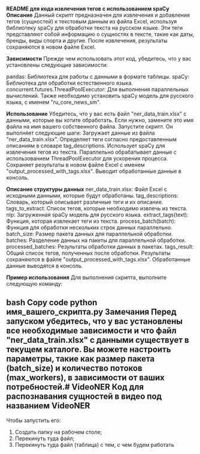 __README для кода извлечения тегов с использованием spaCy__
__Описание__
Данный скрипт предназначен для извлечения и добавления тегов (сущностей) к текстовым данным из файла Excel, используя библиотеку spaCy для обработки текста на русском языке. Эти теги представляют собой информацию о сущностях в тексте, такие как даты, бренды, виды спорта и другие. После извлечения, результаты сохраняются в новом файле Excel.

__Зависимости__
Прежде чем использовать этот код, убедитесь, что у вас установлены следующие зависимости:

pandas: Библиотека для работы с данными в формате таблицы.
spaCy: Библиотека для обработки естественного языка.
concurrent.futures.ThreadPoolExecutor: Для выполнения параллельных вычислений.
Также необходимо установить spaCy модель для русского языка, с именем "ru_core_news_sm".

__Использование__
Убедитесь, что у вас есть файл "ner_data_train.xlsx" с данными, которые вы хотите обработать. Если нужно, замените это имя файла на имя вашего собственного файла.
Запустите скрипт. Он выполняет следующие шаги:
Загружает данные из файла "ner_data_train.xlsx".
Определяет теги согласно предоставленным описаниям в словаре tag_descriptions.
Использует spaCy для извлечения тегов из текста.
Параллельно обрабатывает данные с использованием ThreadPoolExecutor для ускорения процесса.
Сохраняет результаты в новом файле Excel с именем "output_processed_with_tags.xlsx".
Выводит обработанные данные в консоль.

__Описание структуры данных__
ner_data_train.xlsx: Файл Excel с исходными данными, которые будут обработаны.
tag_descriptions: Словарь, который описывает различные теги и их описание.
tags_to_extract: Список тегов, которые необходимо извлечь из текста.
nlp: Загруженная spaCy модель для русского языка.
extract_tags(text): Функция, которая извлекает теги из текста.
process_batch(batch): Функция для обработки нескольких строк данных параллельно.
batch_size: Размер пакета данных для параллельной обработки.
batches: Разделение данных на пакеты для параллельной обработки.
processed_batches: Результаты обработки данных в пакетах.
tags_result: Общий список тегов, полученных после обработки.
Результаты сохраняются в файле "output_processed_with_tags.xlsx".
Обработанные данные выводятся в консоль.

__Пример использования__
Для выполнения скрипта, выполните следующую команду:

bash
Copy code
python имя_вашего_скрипта.py
Замечания
Перед запуском убедитесь, что у вас установлены все необходимые зависимости и что файл "ner_data_train.xlsx" с данными существует в текущем каталоге.
Вы можете настроить параметры, такие как размер пакета (batch_size) и количество потоков (max_workers), в зависимости от ваших потребностей.# VideoNER
Код для распознавания сущностей в видео под названием VideoNER
--------------------------------------------------------------
Чтобы запустить его:
1. Создать папку на рабочем столе;
2. Перекинуть туда файл;
3. Перекинуть туда файл (таблица) с тем, с чем будем работать
   
